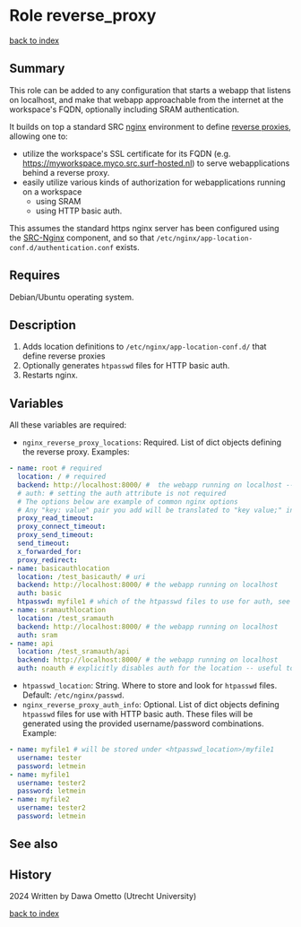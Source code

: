 # Role reverse_proxy
[back to index](../index.md#Roles)

## Summary

This role can be added to any configuration that starts a webapp that listens on localhost, and make that webapp approachable from the internet at the workspace's FQDN, optionally including SRAM authentication.

It builds on top a standard SRC [nginx](https://nginx.org/en/) environment to define [reverse proxies](https://en.wikipedia.org/wiki/Reverse_proxy), allowing one to:

* utilize the workspace's SSL certificate for its FQDN (e.g. https://myworkspace.myco.src.surf-hosted.nl) to serve webapplications behind a reverse proxy.
* easily utilize various kinds of authorization for webapplications running on a workspace
  * using SRAM
  * using HTTP basic auth.

This assumes the standard https nginx server has been configured using the [SRC-Nginx](https://gitlab.com/rsc-surf-nl/plugins/plugin-nginx) component, and so that `/etc/nginx/app-location-conf.d/authentication.conf` exists.

## Requires

Debian/Ubuntu operating system.

## Description

1. Adds location definitions to `/etc/nginx/app-location-conf.d/` that define reverse proxies
2. Optionally generates `htpasswd` files for HTTP basic auth.
3. Restarts nginx.
 
## Variables

All these variables are required:

- `nginx_reverse_proxy_locations`: Required. List of dict objects defining the reverse proxy. Examples:
```yaml
- name: root # required
  location: / # required
  backend: http://localhost:8000/ #  the webapp running on localhost -- not required! you can instead use e.g. 'alias' as well.
  # auth: # setting the auth attribute is not required
  # The options below are example of common nginx options
  # Any "key: value" pair you add will be translated to "key value;" in the nginx config
  proxy_read_timeout: 
  proxy_connect_timeout:
  proxy_send_timeout:
  send_timeout:
  x_forwarded_for:
  proxy_redirect: 
- name: basicauthlocation
  location: /test_basicauth/ # uri
  backend: http://localhost:8000/ # the webapp running on localhost
  auth: basic
  htpasswd: myfile1 # which of the htpasswd files to use for auth, see the nginx_reverse_proxy_auth_info variable
- name: sramauthlocation
  location: /test_sramauth
  backend: http://localhost:8000/ # the webapp running on localhost
  auth: sram
- name: api
  location: /test_sramauth/api
  backend: http://localhost:8000/ # the webapp running on localhost
  auth: noauth # explicitly disables auth for the location -- useful to make exceptions for sublocations of otherwise protected locations

```
- `htpasswd_location`: String. Where to store and look for `htpasswd` files. Default: `/etc/nginx/passwd`.
- `nginx_reverse_proxy_auth_info`: Optional. List of dict objects defining `htpasswd` files for use with HTTP basic auth. These files will be generated using the provided username/password combinations. Example:

```yaml
- name: myfile1 # will be stored under <htpasswd_location>/myfile1
  username: tester
  password: letmein
- name: myfile1
  username: tester2
  password: letmein
- name: myfile2
  username: tester2
  password: letmein
```

## See also

## History
2024 Written by Dawa Ometto (Utrecht University)


[back to index](../index.md#Roles)
